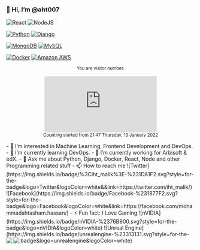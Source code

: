 ### 👋 Hi, I’m @aht007

![React](https://img.shields.io/badge/react-%2320232a.svg?style=for-the-badge&logo=react&logoColor=%2361DAFB&link=https://github.com/aht007/)
![NodeJS](https://img.shields.io/badge/node.js-6DA55F?style=for-the-badge&logo=node.js&logoColor=white&link=https://github.com/aht007/)

[![Python](https://img.shields.io/badge/-Python-black?style=flat-square&logo=python&logoColor=white&link=https://github.com/aht007/)](https://github.com/aht007/) 
[![Django](https://img.shields.io/badge/-Django-black?style=flat-square&logo=django&link=https://github.com/aht007/)](https://github.com/aht007/) 

[![MongoDB](https://img.shields.io/badge/-MongoDB-black?style=flat-square&logo=mongodb&link=https://github.com/aht007/)](https://github.com/aht007/) 
[![MySQL](https://img.shields.io/badge/-MySQL-black?style=flat-square&logo=mysql&link=https://github.com/aht007/)](https://github.com/aht007/) 

[![Docker](https://img.shields.io/badge/-Docker-black?style=flat-square&logo=docker&link=https://github.com/aht007/)](https://github.com/aht007/) 
[![Amazon AWS](https://img.shields.io/badge/Amazon%20AWS-232F3E?style=flat-square&logo=amazon-aws&link=https://github.com/aht007/)](https://github.com/aht007/) 

<div align="center">
  
<sup>You are visitor number:</sup>


![Hit counter](https://smallcounter.com/count.php?c_style=1&id=1652175883)
      <br/>
  <sup> Counting started from 21:47 Thursday, 13 January 2022 </sup>
</div>
- 👀 I’m interested in Machine Learning, Frontend Development and DevOps.
- 🌱 I’m currently learning DevOps.
- 🔭 I’m currently working for Arbisoft & edX.
- 💬 Ask me about Python, Django, Docker, React, Node and other Programming related stuff
- 📫 How to reach me ![Twitter](https://img.shields.io/badge/%3Ciht_malik%3E-%231DA1F2.svg?style=for-the-badge&logo=Twitter&logoColor=white&&link=https://twitter.com/iht_malik/) ![Facebook](https://img.shields.io/badge/Facebook-%231877F2.svg?style=for-the-badge&logo=Facebook&logoColor=white&link=https://facebook.com/mohammadahtasham.hassan/)
- ⚡ Fun fact: I Love Gaming ![nVIDIA](https://img.shields.io/badge/nVIDIA-%2376B900.svg?style=for-the-badge&logo=nVIDIA&logoColor=white) ![Unreal Engine](https://img.shields.io/badge/unrealengine-%23313131.svg?style=for-the-badge&logo=unrealengine&logoColor=white)

<img align="left" src="https://github-readme-stats.vercel.app/api?username=aht007&custom_title=My GitHub Stats&show_icons=true&theme=dark&count_private=true&include_all_commits=true" />

<img align="left" src="https://github-readme-stats.vercel.app/api/top-langs/?username=aht007&langs_count=5" />



<!---
aht007/aht007 is a ✨ special ✨ repository because its `README.md` (this file) appears on your GitHub profile.
You can click the Preview link to take a look at your changes.
--->
